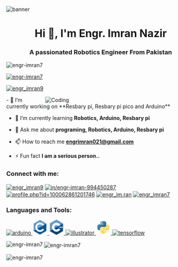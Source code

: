 ![banner](https://github.com/Engr-imran7/Engr-imran7/assets/154506940/26f23660-0558-421c-b45c-892b0d70b1e8)

<h1 align="center">Hi 👋, I'm Engr. Imran Nazir</h1>
<h3 align="center">A passionated Robotics Engineer From Pakistan</h3>

<p align="left"> <img src="https://komarev.com/ghpvc/?username=engr-imran7&label=Profile%20views&color=0e75b6&style=flat" alt="engr-imran7" /> </p>

<p align="left"> <a href="https://github.com/ryo-ma/github-profile-trophy"><img src="https://github-profile-trophy.vercel.app/?username=engr-imran7" alt="engr-imran7" /></a> </p>

<p align="left"> <a href="https://twitter.com/engr_imran9" target="blank"><img src="https://img.shields.io/twitter/follow/engr_imran9?logo=twitter&style=for-the-badge" alt="engr_imran9" /></a> </p>
<img align="right" alt="Coding" width="400" src="https://cdn.dribbble.com/users/1162077/screenshots/3848914/programmer.gif">
- 🔭 I’m currently working on **Resbary pi, Resbary pi pico and Arduino**

- 🌱 I’m currently learning **Robotics, Arduino, Resbary pi**

- 💬 Ask me about **programing, Robotics, Arduino, Resbary pi**

- 📫 How to reach me **engrimran021@gmail.com**

- ⚡ Fun fact **I am a serious person..**

<h3 align="left">Connect with me:</h3>
<p align="left">
<a href="https://twitter.com/engr_imran9" target="blank"><img align="center" src="https://raw.githubusercontent.com/rahuldkjain/github-profile-readme-generator/master/src/images/icons/Social/twitter.svg" alt="engr_imran9" height="30" width="40" /></a>
<a href="https://linkedin.com/in/in/engr-imran-994450287" target="blank"><img align="center" src="https://raw.githubusercontent.com/rahuldkjain/github-profile-readme-generator/master/src/images/icons/Social/linked-in-alt.svg" alt="in/engr-imran-994450287" height="30" width="40" /></a>
<a href="https://fb.com/profile.php?id=100062861201746" target="blank"><img align="center" src="https://raw.githubusercontent.com/rahuldkjain/github-profile-readme-generator/master/src/images/icons/Social/facebook.svg" alt="profile.php?id=100062861201746" height="30" width="40" /></a>
<a href="https://instagram.com/engr_im.ran" target="blank"><img align="center" src="https://raw.githubusercontent.com/rahuldkjain/github-profile-readme-generator/master/src/images/icons/Social/instagram.svg" alt="engr_im.ran" height="30" width="40" /></a>
<a href="https://www.youtube.com/c/engr_imran7" target="blank"><img align="center" src="https://raw.githubusercontent.com/rahuldkjain/github-profile-readme-generator/master/src/images/icons/Social/youtube.svg" alt="engr_imran7" height="30" width="40" /></a>
</p>

<h3 align="left">Languages and Tools:</h3>
<p align="left"> <a href="https://www.arduino.cc/" target="_blank" rel="noreferrer"> <img src="https://cdn.worldvectorlogo.com/logos/arduino-1.svg" alt="arduino" width="40" height="40"/> </a> <a href="https://www.cprogramming.com/" target="_blank" rel="noreferrer"> <img src="https://raw.githubusercontent.com/devicons/devicon/master/icons/c/c-original.svg" alt="c" width="40" height="40"/> </a> <a href="https://www.w3schools.com/cpp/" target="_blank" rel="noreferrer"> <img src="https://raw.githubusercontent.com/devicons/devicon/master/icons/cplusplus/cplusplus-original.svg" alt="cplusplus" width="40" height="40"/> </a> <a href="https://www.adobe.com/in/products/illustrator.html" target="_blank" rel="noreferrer"> <img src="https://www.vectorlogo.zone/logos/adobe_illustrator/adobe_illustrator-icon.svg" alt="illustrator" width="40" height="40"/> </a> <a href="https://www.python.org" target="_blank" rel="noreferrer"> <img src="https://raw.githubusercontent.com/devicons/devicon/master/icons/python/python-original.svg" alt="python" width="40" height="40"/> </a> <a href="https://www.tensorflow.org" target="_blank" rel="noreferrer"> <img src="https://www.vectorlogo.zone/logos/tensorflow/tensorflow-icon.svg" alt="tensorflow" width="40" height="40"/> </a> </p>

<p><img align="left" src="https://github-readme-stats.vercel.app/api/top-langs?username=engr-imran7&show_icons=true&locale=en&layout=compact" alt="engr-imran7" /></p>

<p>&nbsp;<img align="center" src="https://github-readme-stats.vercel.app/api?username=engr-imran7&show_icons=true&locale=en" alt="engr-imran7" /></p>

<p><img align="center" src="https://github-readme-streak-stats.herokuapp.com/?user=engr-imran7&" alt="engr-imran7" /></p>
